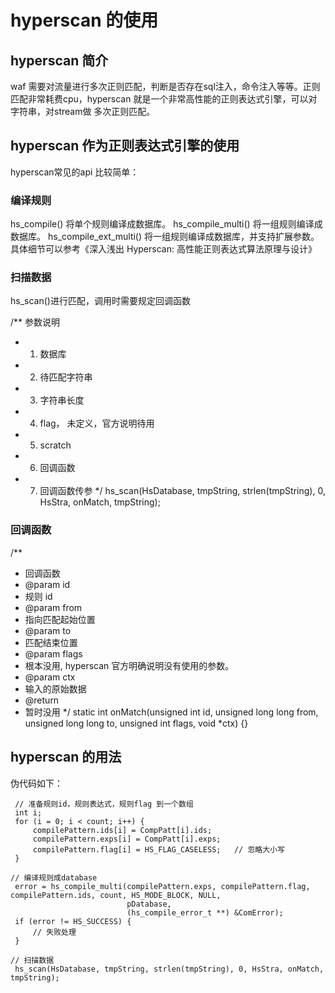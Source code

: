 # hyperscan 的使用

## hyperscan 简介
waf 需要对流量进行多次正则匹配，判断是否存在sql注入，命令注入等等。正则匹配非常耗费cpu，hyperscan 就是一个非常高性能的正则表达式引擎，可以对字符串，对stream做
多次正则匹配。

## hyperscan 作为正则表达式引擎的使用
hyperscan常见的api 比较简单：
### 编译规则
hs_compile() 将单个规则编译成数据库。
hs_compile_multi() 将一组规则编译成数据库。
hs_compile_ext_multi() 将一组规则编译成数据库，并支持扩展参数。具体细节可以参考《深入浅出 Hyperscan: 高性能正则表达式算法原理与设计》

### 扫描数据
hs_scan()进行匹配，调用时需要规定回调函数

/** 参数说明
* 1. 数据库
* 2. 待匹配字符串
* 3. 字符串长度
* 4. flag， 未定义，官方说明待用
* 5. scratch
* 6. 回调函数
* 7. 回调函数传参
*/
hs_scan(HsDatabase, tmpString, strlen(tmpString), 0, HsStra, onMatch, tmpString);

### 回调函数
/**
 * 回调函数
 * @param id
 * 规则 id
 * @param from
 * 指向匹配起始位置
 * @param to
 * 匹配结束位置
 * @param flags
 * 根本没用, hyperscan 官方明确说明没有使用的参数。
 * @param ctx
 * 输入的原始数据
 * @return
 * 暂时没用
 */
static int onMatch(unsigned int id, unsigned long long from, unsigned long long to, unsigned int flags, void *ctx) {}


## hyperscan 的用法
伪代码如下：
```
 // 准备规则id，规则表达式，规则flag 到一个数组
 int i;
 for (i = 0; i < count; i++) {
     compilePattern.ids[i] = CompPatt[i].ids;
     compilePattern.exps[i] = CompPatt[i].exps;
     compilePattern.flag[i] = HS_FLAG_CASELESS;   // 忽略大小写
 }

// 编译规则成database
 error = hs_compile_multi(compilePattern.exps, compilePattern.flag, compilePattern.ids, count, HS_MODE_BLOCK, NULL,
                          pDatabase,
                          (hs_compile_error_t **) &ComError);
 if (error != HS_SUCCESS) {
     // 失败处理
 }

// 扫描数据
 hs_scan(HsDatabase, tmpString, strlen(tmpString), 0, HsStra, onMatch, tmpString);

```
